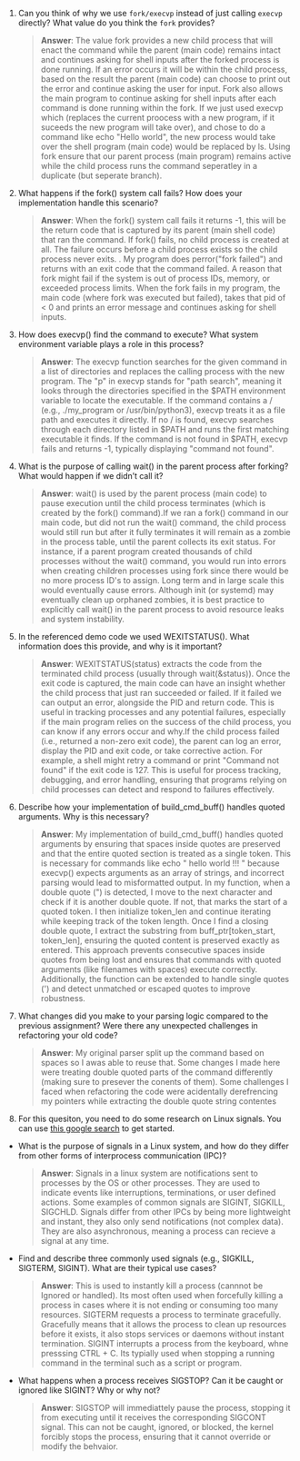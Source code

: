 1. Can you think of why we use `fork/execvp` instead of just calling `execvp` directly? What value do you think the `fork` provides?

    > **Answer**: The value fork provides a new child process that will enact the command while the parent (main code) remains intact and continues asking for shell inputs after the forked process is done running. If an error occurs it will be within the child process, based on the result the parent (main code) can choose to print out the error and continue asking the user for input. Fork also allows the main program to continue asking for shell inputs after each command is done running within the fork. If we just used execvp which (replaces the current proocess with a new program, if it suceeds the new program will take over), and chose to do a command like echo "Hello    world", the new process would take over the shell program (main code) would be replaced by ls. Using fork ensure that our parent process (main program) remains active while the child process runs the command seperatley in a duplicate (but seperate branch).

2. What happens if the fork() system call fails? How does your implementation handle this scenario?

    > **Answer**:  When the fork() system call fails it returns -1, this will be the return code that is captured by its parent (main shell code) that ran the command. If fork() fails, no child process is created at all. The failure occurs before a child process exists so the child process never exits.  . My program does perror("fork failed") and returns with an exit code that the command failed. A reason that fork might fail if the system is out of process IDs, memory, or exceeded process limits. When the fork fails in my program, the main code (where fork was executed but failed), takes that pid of < 0 and prints an error message and continues asking for shell inputs. 

3. How does execvp() find the command to execute? What system environment variable plays a role in this process?

    > **Answer**:  The execvp function searches for the given command in a list of directories and replaces the calling process with the new program. The "p" in execvp stands for "path search", meaning it looks through the directories specified in the $PATH environment variable to locate the executable. If the command contains a / (e.g., ./my_program or /usr/bin/python3), execvp treats it as a file path and executes it directly. If no / is found, execvp searches through each directory listed in $PATH and runs the first matching executable it finds. If the command is not found in $PATH, execvp fails and returns -1, typically displaying "command not found".

4. What is the purpose of calling wait() in the parent process after forking? What would happen if we didn’t call it?

    > **Answer**:  wait() is used by the parent process (main code) to pause execution until the child process terminates (which is created by the fork() command).If we ran a fork() command in our main code, but did not run the wait() command, the child process would still run but after it fully terminates it will remain as a zombie in the process table, until the parent collects its exit status. For instance, if a parent program created thousands of child processes without the wait() command, you would run into errors when creating children processes using fork since there would be no more process ID's to assign. Long term and in large scale this would eventually cause errors. Although init (or systemd) may eventually clean up orphaned zombies, it is best practice to explicitly call wait() in the parent process to avoid resource leaks and system instability.

5. In the referenced demo code we used WEXITSTATUS(). What information does this provide, and why is it important?

    > **Answer**:  WEXITSTATUS(status) extracts the code from the terminated child process (usually through wait(&status)). Once the exit code is captured, the main code can have an insight whether the child process that just ran succeeded or failed. If it failed we can output an error, alongside the PID and return code. This is useful in tracking processes and any potential failures, especially if the main program relies on the success of the child process, you can know if any errors occur and why.If the child process failed (i.e., returned a non-zero exit code), the parent can log an error, display the PID and exit code, or take corrective action. For example, a shell might retry a command or print "Command not found" if the exit code is 127. This is useful for process tracking, debugging, and error handling, ensuring that programs relying on child processes can detect and respond to failures effectively.

6. Describe how your implementation of build_cmd_buff() handles quoted arguments. Why is this necessary?

    > **Answer**: My implementation of build_cmd_buff() handles quoted arguments by ensuring that spaces inside quotes are preserved and that the entire quoted section is treated as a single token. This is necessary for commands like echo " hello world !!! " because execvp() expects arguments as an array of strings, and incorrect parsing would lead to misformatted output. In my function, when a double quote (") is detected, I move to the next character and check if it is another double quote. If not, that marks the start of a quoted token. I then initialize token_len and continue iterating while keeping track of the token length. Once I find a closing double quote, I extract the substring from buff_ptr[token_start, token_len], ensuring the quoted content is preserved exactly as entered. This approach prevents consecutive spaces inside quotes from being lost and ensures that commands with quoted arguments (like filenames with spaces) execute correctly. Additionally, the function can be extended to handle single quotes (') and detect unmatched or escaped quotes to improve robustness.

7. What changes did you make to your parsing logic compared to the previous assignment? Were there any unexpected challenges in refactoring your old code?

    > **Answer**:  My original parser split up the command based on spaces so I awas able to reuse that. Some changes I made here were treating double quoted parts of the command differently (making sure to presever the conents of them). Some challenges I faced when refactoring the code were acidentally derefrencing my pointers while extracting the double quote string contentes

8. For this quesiton, you need to do some research on Linux signals. You can use [this google search](https://www.google.com/search?q=Linux+signals+overview+site%3Aman7.org+OR+site%3Alinux.die.net+OR+site%3Atldp.org&oq=Linux+signals+overview+site%3Aman7.org+OR+site%3Alinux.die.net+OR+site%3Atldp.org&gs_lcrp=EgZjaHJvbWUyBggAEEUYOdIBBzc2MGowajeoAgCwAgA&sourceid=chrome&ie=UTF-8) to get started.

- What is the purpose of signals in a Linux system, and how do they differ from other forms of interprocess communication (IPC)?

    > **Answer**:  Signals in a linux system are notifications sent to processes by the OS or other processes. They are used to indicate events like interruptions, terminations, or user defined actions. Some examples of common signals are SIGINT, SIGKILL, SIGCHLD. Signals differ from other IPCs by being more lightweight and instant, they also only send notifications (not complex data). They are also asynchronous, meaning a process can recieve a signal at any time. 

- Find and describe three commonly used signals (e.g., SIGKILL, SIGTERM, SIGINT). What are their typical use cases?

    > **Answer**:  This is used to instantly kill a process (cannnot be Ignored or handled). Its most often used when forcefully killing a process in cases where it is not ending or consuming too many resources. SIGTERM requests a process to terminate gracefully. Gracefully means that it allows the process to clean up resources before it exists, it also stops services or daemons without instant termination. SIGINT interrupts a process from the keyboard, whne presssing CTRL + C. Its typially used when stopping a running command in the terminal such as a script or program.

- What happens when a process receives SIGSTOP? Can it be caught or ignored like SIGINT? Why or why not?

    > **Answer**: SIGSTOP will immediattely pause the process, stopping it from executing until it receives the corresponding SIGCONT signal. This can not be caught, ignored, or blocked, the kernel forcibly stops the process, ensuring that it cannot override or modify the behvaior. 
